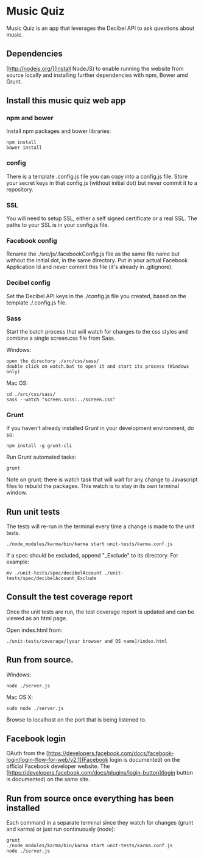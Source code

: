# Music Quiz
Music Quiz is an app that leverages the Decibel API to ask questions about music.

## Dependencies

[http://nodejs.org/](Install NodeJS) to enable running the website from source locally and installing further dependencies with npm, Bower amd Grunt.

## Install this music quiz web app

### npm and bower

Install npm packages and bower libraries:

```
npm install
bower install
```

### config

There is a template .config.js file you can copy into a config.js file.
Store your secret keys in that config.js (without initial dot) but never commit it to a repository.


### SSL

You will need to setup SSL, either a self signed certificate or a real SSL.
The paths to your SSL is in your config.js file.


### Facebook config

Rename the ./src/js/.facebookConfig.js file as the same file name but without the initial dot, in the same directory.
Put in your actual Facebook Application Id and never commit this file (it's already in .gitignore).


### Decibel config

Set the Decibel API keys in the ./config.js file you created, based on the template ./.config.js file.


### Sass

Start the batch process that will watch for changes to the css styles and combine a single screen.css file from Sass.

Windows:

```
open the directory ./src/css/sass/
double click on watch.bat to open it and start its process (Windows only)
```

Mac OS:

```
cd ./src/css/sass/
sass --watch "screen.scss:../screen.css"
```


### Grunt

If you haven't already installed Grunt in your development environment, do so:

```
npm install -g grunt-cli
```

Run Grunt automated tasks:

```
grunt
```

Note on grunt: there is watch task that will wait for any change to Javascript files to rebuild the packages. This watch is to stay in its own terminal window.

## Run unit tests

The tests will re-run in the terminal every time a change is made to the unit tests.

```
./node_modules/karma/bin/karma start unit-tests/karma.conf.js
```

If a spec should be excluded, append "_Exclude" to its directory. For example:

```
mv ./unit-tests/spec/decibelAccount ./unit-tests/spec/decibelAccount_Exclude
```

## Consult the test coverage report

Once the unit tests are run, the test coverage report is updated and can be viewed as an html page.

Open index.html from:

```
./unit-tests/coverage/[your browser and OS name]/index.html
```

## Run from source.

Windows:

```
node ./server.js
```

Mac OS X:

```
sudo node ./server.js
```

Browse to localhost on the port that is being listened to.


## Facebook login

OAuth from the [https://developers.facebook.com/docs/facebook-login/login-flow-for-web/v2.1](Facebook login is documented) on the official Facebook developer website. The [https://developers.facebook.com/docs/plugins/login-button](login button is documented) on the same site.


## Run from source once everything has been installed

Each command in a separate terminal since they watch for changes (grunt and karma) or just run continuously (node):

```
grunt
./node_modules/karma/bin/karma start unit-tests/karma.conf.js
node ./server.js
```
